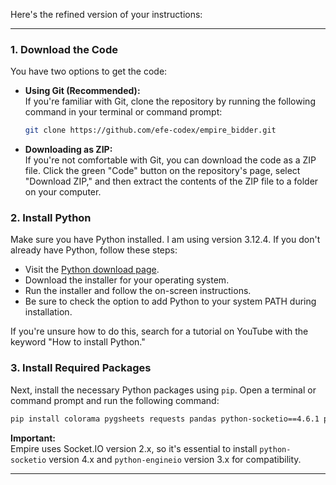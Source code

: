 Here's the refined version of your instructions:

---

### 1. Download the Code

You have two options to get the code:

- **Using Git (Recommended):**  
  If you're familiar with Git, clone the repository by running the following command in your terminal or command prompt:

  ```bash
  git clone https://github.com/efe-codex/empire_bidder.git
  ```

- **Downloading as ZIP:**  
  If you're not comfortable with Git, you can download the code as a ZIP file. Click the green "Code" button on the repository's page, select "Download ZIP," and then extract the contents of the ZIP file to a folder on your computer.

### 2. Install Python

Make sure you have Python installed. I am using version 3.12.4. If you don't already have Python, follow these steps:

- Visit the [Python download page](https://www.python.org/downloads/).
- Download the installer for your operating system.
- Run the installer and follow the on-screen instructions.
- Be sure to check the option to add Python to your system PATH during installation.

If you're unsure how to do this, search for a tutorial on YouTube with the keyword "How to install Python."

### 3. Install Required Packages

Next, install the necessary Python packages using `pip`. Open a terminal or command prompt and run the following command:

```bash
pip install colorama pygsheets requests pandas python-socketio==4.6.1 python-engineio==3.14.2
```

**Important:**  
Empire uses Socket.IO version 2.x, so it's essential to install `python-socketio` version 4.x and `python-engineio` version 3.x for compatibility.

---
